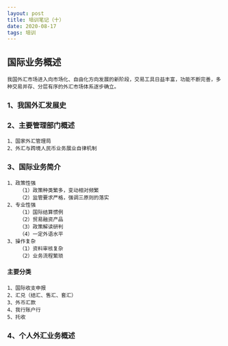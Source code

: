 ```yaml
---
layout: post
title: 培训笔记（十）
date: 2020-08-17
tags: 培训
---
```


## 国际业务概述
```
我国外汇市场进入向市场化、自由化方向发展的新阶段，交易工具日益丰富，功能不断完善，多种交易并存、分层有序的外汇市场体系逐步确立。
```


### 1、我国外汇发展史



### 2、主要管理部门概述
```
1、国家外汇管理局
2、外汇与跨境人民币业务展业自律机制
```


### 3、国际业务简介
```
1、政策性强
    （1）政策种类繁多，变动相对频繁
    （2）监管要求严格，强调三原则的落实
2、专业性强
    （1）国际结算惯例
    （2）贸易融资产品
    （3）政策解读研判
    （4）一定外语水平
3、操作复杂
    （1）资料审核复杂
    （2）业务流程繁琐
```

#### 主要分类
```
1、国际收支申报
2、汇兑（结汇、售汇、套汇）
3、外币汇款
4、我行账户行
5、托收
```

### 4、个人外汇业务概述



